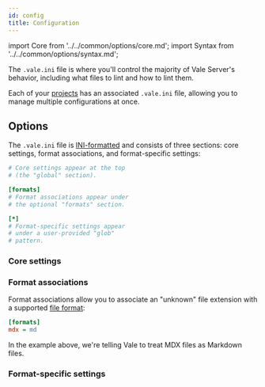 ```yaml
---
id: config
title: Configuration
---
```


import Core from '../../common/options/core.md';
import Syntax from '../../common/options/syntax.md';

The `.vale.ini` file is where you'll control the majority of Vale Server's behavior, including what files to lint and how to lint them.

Each of your [projects](/vale-server/gui#projects) has an associated `.vale.ini` file, allowing you to manage multiple configurations at once.

## Options

The `.vale.ini` file is [INI-formatted](https://ini.unknwon.io/docs/intro) and
consists of three sections: core settings, format associations, and
format-specific settings:

```ini title=".vale.ini"
# Core settings appear at the top
# (the "global" section).

[formats]
# Format associations appear under
# the optional "formats" section.

[*]
# Format-specific settings appear
# under a user-provided "glob"
# pattern.
```

### Core settings

<Core />

### Format associations

Format associations allow you to associate an "unknown" file extension with
a supported [file format](scoping):

```ini
[formats]
mdx = md
```

In the example above, we're telling Vale to treat MDX files as Markdown files.

### Format-specific settings

<Syntax />
